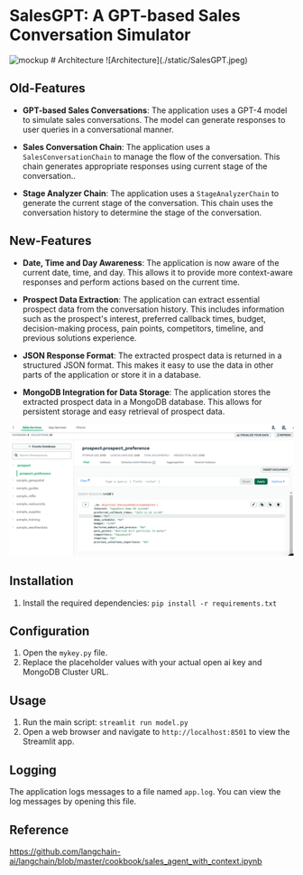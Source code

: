 # SalesGPT: A GPT-based Sales Conversation Simulator 
<img src="https://github.com/YashAryaz/SalesGPT/blob/main/assets/samplechat" alt="mockup" width="900"/>
# Architecture
![Architecture](./static/SalesGPT.jpeg)

## Old-Features
- **GPT-based Sales Conversations**: The application uses a GPT-4 model to simulate sales conversations. The model can generate responses to user queries in a conversational manner.

- **Sales Conversation Chain**: The application uses a `SalesConversationChain` to manage the flow of the conversation. This chain generates appropriate responses using current stage of the conversation..

- **Stage Analyzer Chain**: The application uses a `StageAnalyzerChain` to generate the current stage of the conversation. This chain uses the conversation history to determine the stage of the conversation.


## New-Features

- **Date, Time and Day Awareness**: The application is now aware of the current date, time, and day. This allows it to provide more context-aware responses and perform actions based on the current time.

- **Prospect Data Extraction**: The application can extract essential prospect data from the conversation history. This includes information such as the prospect's interest, preferred callback times, budget, decision-making process, pain points, competitors, timeline, and previous solutions experience.

- **JSON Response Format**: The extracted prospect data is returned in a structured JSON format. This makes it easy to use the data in other parts of the application or store it in a database.

- **MongoDB Integration for Data Storage**: The application stores the extracted prospect data in a MongoDB database. This allows for persistent storage and easy retrieval of prospect data.


![DB](static/DataBase.png)

## Installation
1. Install the required dependencies: `pip install -r requirements.txt`

## Configuration

1. Open the `mykey.py` file.
2. Replace the placeholder values with your actual open ai key and MongoDB Cluster URL.

## Usage

1. Run the main script: `streamlit run model.py`
2. Open a web browser and navigate to `http://localhost:8501` to view the Streamlit app.

## Logging

The application logs messages to a file named `app.log`. You can view the log messages by opening this file.
## Reference
https://github.com/langchain-ai/langchain/blob/master/cookbook/sales_agent_with_context.ipynb
